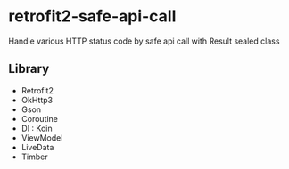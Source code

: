 # retrofit2-safe-api-call
Handle various HTTP status code by safe api call with Result sealed class

## Library
* Retrofit2
* OkHttp3
* Gson
* Coroutine
* DI : Koin
* ViewModel
* LiveData
* Timber
